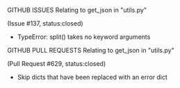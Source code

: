 GITHUB ISSUES Relating to get_json in "utils.py"

(Issue #137, status:closed)
- TypeError: split() takes no keyword arguments 


GITHUB PULL REQUESTS Relating to get_json in "utils.py" 

(Pull Request #629, status:closed)
- Skip dicts that have been replaced with an error dict 
